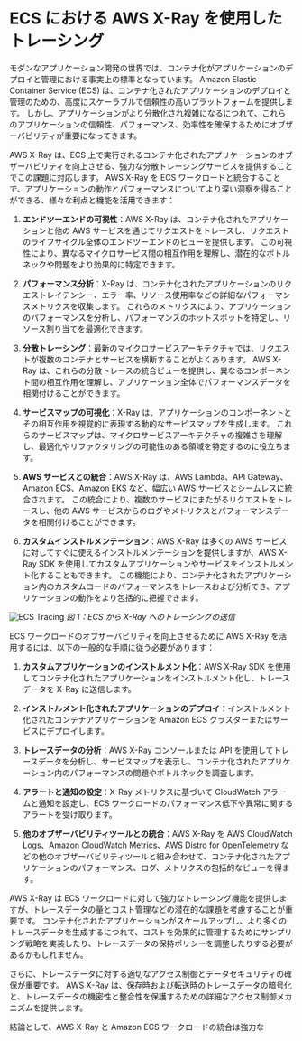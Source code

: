 # ECS における AWS X-Ray を使用したトレーシング

モダンなアプリケーション開発の世界では、コンテナ化がアプリケーションのデプロイと管理における事実上の標準となっています。
Amazon Elastic Container Service (ECS) は、コンテナ化されたアプリケーションのデプロイと管理のための、高度にスケーラブルで信頼性の高いプラットフォームを提供します。
しかし、アプリケーションがより分散化され複雑になるにつれて、これらのアプリケーションの信頼性、パフォーマンス、効率性を確保するためにオブザーバビリティが重要になってきます。

AWS X-Ray は、ECS 上で実行されるコンテナ化されたアプリケーションのオブザーバビリティを向上させる、強力な分散トレーシングサービスを提供することでこの課題に対応します。
AWS X-Ray を ECS ワークロードと統合することで、アプリケーションの動作とパフォーマンスについてより深い洞察を得ることができる、様々な利点と機能を活用できます：

1. **エンドツーエンドの可視性**：AWS X-Ray は、コンテナ化されたアプリケーションと他の AWS サービスを通じてリクエストをトレースし、リクエストのライフサイクル全体のエンドツーエンドのビューを提供します。
この可視性により、異なるマイクロサービス間の相互作用を理解し、潜在的なボトルネックや問題をより効果的に特定できます。

2. **パフォーマンス分析**：X-Ray は、コンテナ化されたアプリケーションのリクエストレイテンシー、エラー率、リソース使用率などの詳細なパフォーマンスメトリクスを収集します。
これらのメトリクスにより、アプリケーションのパフォーマンスを分析し、パフォーマンスのホットスポットを特定し、リソース割り当てを最適化できます。

3. **分散トレーシング**：最新のマイクロサービスアーキテクチャでは、リクエストが複数のコンテナとサービスを横断することがよくあります。
AWS X-Ray は、これらの分散トレースの統合ビューを提供し、異なるコンポーネント間の相互作用を理解し、アプリケーション全体でパフォーマンスデータを相関付けることができます。

4. **サービスマップの可視化**：X-Ray は、アプリケーションのコンポーネントとその相互作用を視覚的に表現する動的なサービスマップを生成します。
これらのサービスマップは、マイクロサービスアーキテクチャの複雑さを理解し、最適化やリファクタリングの可能性のある領域を特定するのに役立ちます。

5. **AWS サービスとの統合**：AWS X-Ray は、AWS Lambda、API Gateway、Amazon ECS、Amazon EKS など、幅広い AWS サービスとシームレスに統合されます。
この統合により、複数のサービスにまたがるリクエストをトレースし、他の AWS サービスからのログやメトリクスとパフォーマンスデータを相関付けることができます。

6. **カスタムインストルメンテーション**：AWS X-Ray は多くの AWS サービスに対してすぐに使えるインストルメンテーションを提供しますが、AWS X-Ray SDK を使用してカスタムアプリケーションやサービスをインストルメント化することもできます。
この機能により、コンテナ化されたアプリケーション内のカスタムコードのパフォーマンスをトレースおよび分析でき、アプリケーションの動作をより包括的に把握できます。

![ECS Tracing](../images/xrayecs.png)
*図 1：ECS から X-Ray へのトレーシングの送信*

ECS ワークロードのオブザーバビリティを向上させるために AWS X-Ray を活用するには、以下の一般的な手順に従う必要があります：

1. **カスタムアプリケーションのインストルメント化**：AWS X-Ray SDK を使用してコンテナ化されたアプリケーションをインストルメント化し、トレースデータを X-Ray に送信します。

2. **インストルメント化されたアプリケーションのデプロイ**：インストルメント化されたコンテナアプリケーションを Amazon ECS クラスターまたはサービスにデプロイします。

3. **トレースデータの分析**：AWS X-Ray コンソールまたは API を使用してトレースデータを分析し、サービスマップを表示し、コンテナ化されたアプリケーション内のパフォーマンスの問題やボトルネックを調査します。

4. **アラートと通知の設定**：X-Ray メトリクスに基づいて CloudWatch アラームと通知を設定し、ECS ワークロードのパフォーマンス低下や異常に関するアラートを受け取ります。

5. **他のオブザーバビリティツールとの統合**：AWS X-Ray を AWS CloudWatch Logs、Amazon CloudWatch Metrics、AWS Distro for OpenTelemetry などの他のオブザーバビリティツールと組み合わせて、コンテナ化されたアプリケーションのパフォーマンス、ログ、メトリクスの包括的なビューを得ます。

AWS X-Ray は ECS ワークロードに対して強力なトレーシング機能を提供しますが、トレースデータの量とコスト管理などの潜在的な課題を考慮することが重要です。
コンテナ化されたアプリケーションがスケールアップし、より多くのトレースデータを生成するにつれて、コストを効果的に管理するためにサンプリング戦略を実装したり、トレースデータの保持ポリシーを調整したりする必要があるかもしれません。

さらに、トレースデータに対する適切なアクセス制御とデータセキュリティの確保が重要です。
AWS X-Ray は、保存時および転送時のトレースデータの暗号化と、トレースデータの機密性と整合性を保護するための詳細なアクセス制御メカニズムを提供します。

結論として、AWS X-Ray と Amazon ECS ワークロードの統合は強力な
